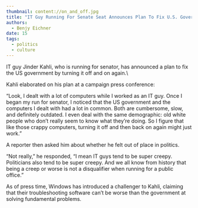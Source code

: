 ```yaml
---
thumbnail: content://on_and_off.jpg
title: "IT Guy Running For Senate Seat Announces Plan To Fix U.S. Government By Turning It Off And On Again"
authors:
  - Benjy Eichner
date: 15
tags:
  - politics
  - culture
---
```


IT guy Jinder Kahli, who is running for senator, has announced a plan to fix the US government by turning it off and on again.\
Kahli elaborated on his plan at a campaign press conference:

“Look, I dealt with a lot of computers while I worked as an IT guy. Once I began my run for senator, I noticed that the US government and the computers I dealt with had a lot in common. Both are cumbersome, slow, and definitely outdated. I even deal with the same demographic: old white people who don’t really seem to know what they’re doing. So I figure that like those crappy computers, turning it off and then back on again might just work.”

A reporter then asked him about whether he felt out of place in politics.

“Not really,” he responded, “I mean IT guys tend to be super creepy. Politicians also tend to be super creepy. And we all know from history that being a creep or worse is not a disqualifier when running for a public office.”

As of press time, Windows has introduced a challenger to Kahli, claiming that their troubleshooting software can’t be worse than the government at solving fundamental problems.
